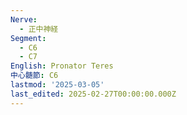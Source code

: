 ```yaml
---
Nerve:
  - 正中神経
Segment:
  - C6
  - C7
English: Pronator Teres
中心髄節: C6
lastmod: '2025-03-05'
last_edited: 2025-02-27T00:00:00.000Z
---
```



